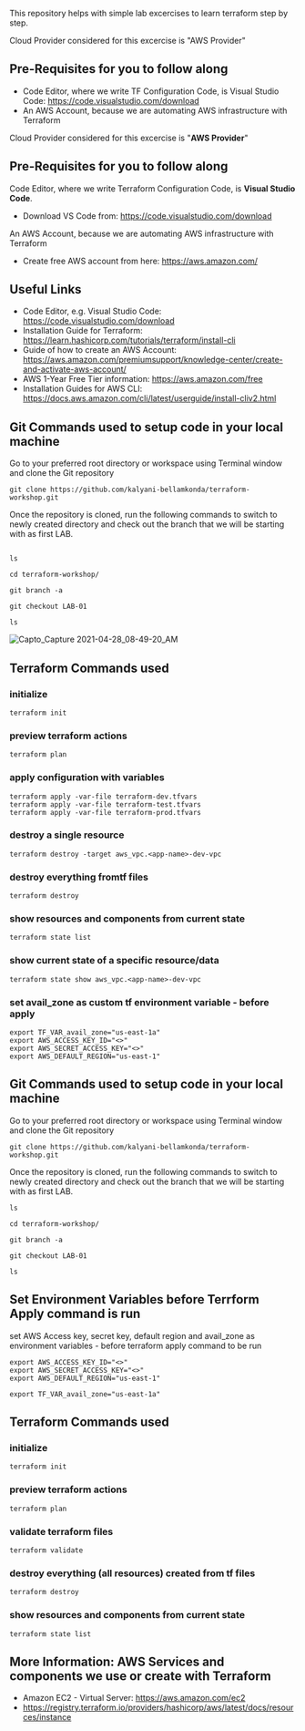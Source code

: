 This repository helps with simple lab excercises to learn terraform step by step.

Cloud Provider considered for this excercise is "AWS Provider"

## Pre-Requisites for you to follow along

- Code Editor, where we write TF Configuration Code, is Visual Studio Code: https://code.visualstudio.com/download
- An AWS Account, because we are automating AWS infrastructure with Terraform

Cloud Provider considered for this excercise is "**AWS Provider**"

## Pre-Requisites for you to follow along

 Code Editor, where we write Terraform Configuration Code, is **Visual Studio Code**.

 * Download VS Code from: https://code.visualstudio.com/download

 An AWS Account, because we are automating AWS infrastructure with Terraform

 * Create free AWS account from here: https://aws.amazon.com/

## Useful Links

- Code Editor, e.g. Visual Studio Code: https://code.visualstudio.com/download
- Installation Guide for Terraform: https://learn.hashicorp.com/tutorials/terraform/install-cli
- Guide of how to create an AWS Account: https://aws.amazon.com/premiumsupport/knowledge-center/create-and-activate-aws-account/
- AWS 1-Year Free Tier information: https://aws.amazon.com/free
- Installation Guides for AWS CLI: https://docs.aws.amazon.com/cli/latest/userguide/install-cliv2.html

## Git Commands used to setup code in your local machine

Go to your preferred root directory or workspace using Terminal window and clone the Git repository

```
git clone https://github.com/kalyani-bellamkonda/terraform-workshop.git
```

Once the repository is cloned, run the following commands to switch to newly created directory and check out the branch that we will be starting with as first LAB.

```

ls

cd terraform-workshop/

git branch -a

git checkout LAB-01

ls
```

![Capto_Capture 2021-04-28_08-49-20_AM](https://user-images.githubusercontent.com/40120750/116437687-b178cf00-a81b-11eb-9886-e31156cc986a.gif)

## Terraform Commands used

### initialize

```
terraform init
```
### preview terraform actions

```
terraform plan
```
### apply configuration with variables

```
terraform apply -var-file terraform-dev.tfvars
terraform apply -var-file terraform-test.tfvars
terraform apply -var-file terraform-prod.tfvars
```
### destroy a single resource
```
terraform destroy -target aws_vpc.<app-name>-dev-vpc  
```
### destroy everything fromtf files
```
terraform destroy
```
### show resources and components from current state
```
terraform state list
```
### show current state of a specific resource/data
```
terraform state show aws_vpc.<app-name>-dev-vpc  
```
### set avail_zone as custom tf environment variable - before apply
```
export TF_VAR_avail_zone="us-east-1a"
export AWS_ACCESS_KEY_ID="<>"
export AWS_SECRET_ACCESS_KEY="<>"
export AWS_DEFAULT_REGION="us-east-1"
```

## Git Commands used to setup code in your local machine

Go to your preferred root directory or workspace using Terminal window and clone the Git repository

```
git clone https://github.com/kalyani-bellamkonda/terraform-workshop.git
```

Once the repository is cloned, run the following commands to switch to newly created directory and check out the branch that we will be starting with as first LAB.

```
ls

cd terraform-workshop/

git branch -a

git checkout LAB-01

ls
```

## Set Environment Variables before Terrform Apply command is run

set AWS Access key, secret key, default region and avail_zone as environment variables - before terraform apply command to be run

```
export AWS_ACCESS_KEY_ID="<>"
export AWS_SECRET_ACCESS_KEY="<>"
export AWS_DEFAULT_REGION="us-east-1"

export TF_VAR_avail_zone="us-east-1a"
```

## Terraform Commands used

### initialize

```
terraform init
```

### preview terraform actions

```
terraform plan
```

### validate terraform files

```
terraform validate
```

### destroy everything (all resources) created from tf files

```
terraform destroy
```

### show resources and components from current state

```
terraform state list
```

## More Information: AWS Services and components we use or create with Terraform

- Amazon EC2 - Virtual Server: https://aws.amazon.com/ec2
- https://registry.terraform.io/providers/hashicorp/aws/latest/docs/resources/instance
